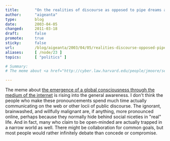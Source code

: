 ```yaml
---
title:       "On the realities of discourse as opposed to pipe dreams about emergent democracy"
author:      "aigeanta"
type:        blog
date:        2003-04-05
changed:     2011-03-18
draft:       false
promote:     true
sticky:      false
url:         /blog/aigeanta/2003/04/05/realities-discourse-opposed-pipe-dreams-about-emergent-democracy
aliases:     [ /node/23 ]
topics:      [ "politics" ]

# Summary:
# The meme about <a href="http://cyber.law.harvard.edu/people/jmoore/secondsuperpower.html">the emergence of a global consciousness through the medium of the internet</a> is rising into the general awareness. I don't think the people who make these pronouncements spend much time actually communicating on the web or other locii of public discourse. The ignorant, brainwashed, and willfully malignant are, if anything, more pronounced online, perhaps because they normally hide behind social niceties in "real" life.

---
```

The meme about <a href="http://cyber.law.harvard.edu/people/jmoore/secondsuperpower.html">the emergence of a global consciousness through the medium of the internet</a> is rising into the general awareness. I don't think the people who make these pronouncements spend much time actually communicating on the web or other locii of public discourse. The ignorant, brainwashed, and willfully malignant are, if anything, more pronounced online, perhaps because they normally hide behind social niceties in "real" life.
 And in fact, many who claim to be open-minded are actually trapped in a narrow world as well. There might be collaboration for common goals, but most people would rather infinitely debate than concede or compromise.


